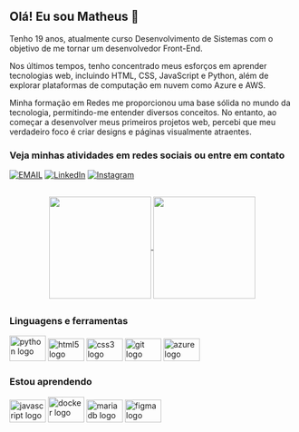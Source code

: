 ## Olá! Eu sou Matheus 👋

Tenho 19 anos, atualmente curso Desenvolvimento de Sistemas com o objetivo de me tornar um desenvolvedor Front-End.

Nos últimos tempos, tenho concentrado meus esforços em aprender tecnologias web, incluindo HTML, CSS, JavaScript e Python, além de explorar plataformas de computação em nuvem como Azure e AWS.

Minha formação em Redes me proporcionou uma base sólida no mundo da tecnologia, permitindo-me entender diversos conceitos. No entanto, ao começar a desenvolver meus primeiros projetos web, percebi que meu verdadeiro foco é criar designs e páginas visualmente atraentes.

### Veja minhas atividades em redes sociais ou entre em contato
[![EMAIL](https://img.shields.io/badge/EMAIL-000?style=for-the-badge&logo=gmail&logoColor=FFF)](mailto:anselmoma2005@outlook.com)
[![LinkedIn](https://img.shields.io/badge/LinkedIn-000?style=for-the-badge&logo=linkedin&logoColor=FFF)](https://www.linkedin.com/in/matheus-souza-anselmo-aba10a215/)
[![Instagram](https://img.shields.io/badge/Instagram-000?style=for-the-badge&logo=instagram&logoColor=FFF)](https://www.instagram.com/anselmoszm/profilecard/?igsh=MWxyeThvYTlibXhkZg==)
<!--
[![Portfolio](https://img.shields.io/badge/Portfolio-000?style=for-the-badge&logo=todoist&logoColor=white)](https://)
-->
##

<div align="center">
  <a href="https://github.com/anselmosz">
    <img height=180 align="center" src="https://github-readme-stats.vercel.app/api?username=anselmosz&show_icons=true&theme=dark&border_color=000" />
    <img height=180 align="center" src="https://github-readme-stats.vercel.app/api/top-langs/?username=anselmosz&layout=compact&theme=dark&border_color=000" />
  </a>
</div>
  
##

### Linguagens e ferramentas
<div>
  <img width="64" src="https://cdn.jsdelivr.net/gh/devicons/devicon/icons/python/python-original.svg" height="45" alt="python logo"  />
  <img width="64" src="https://cdn.jsdelivr.net/gh/devicons/devicon/icons/html5/html5-original.svg" height="40" alt="html5 logo"  />
  <img width="64" src="https://cdn.jsdelivr.net/gh/devicons/devicon/icons/css3/css3-original.svg" height="40" alt="css3 logo"  />
  <img width="64" src="https://cdn.jsdelivr.net/gh/devicons/devicon/icons/git/git-original.svg" height="40" alt="git logo"  />
  <img width="64" src="https://cdn.jsdelivr.net/gh/devicons/devicon/icons/azure/azure-original.svg" height="40" alt="azure logo"  />
</div>

### Estou aprendendo  
<div>
  <img width="64" src="https://cdn.jsdelivr.net/gh/devicons/devicon/icons/javascript/javascript-original.svg" height="40" alt="javascript logo"  />
  <img width="64" src="https://cdn.jsdelivr.net/gh/devicons/devicon/icons/docker/docker-original.svg" height="45" alt="docker logo"  />
  <img width="64" src="https://cdn.jsdelivr.net/gh/devicons/devicon/icons/mariadb/mariadb-original.svg" height="40" alt="mariadb logo"  />
  <img width="64" src="https://cdn.jsdelivr.net/gh/devicons/devicon/icons/figma/figma-original.svg" height="40" alt="figma logo"  />
</div>

